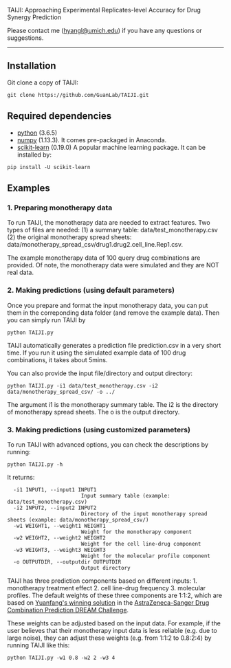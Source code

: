 TAIJI: Approaching Experimental Replicates-level Accuracy for Drug Synergy Prediction

Please contact me (hyangl@umich.edu) if you have any questions or suggestions.

---

## Installation
Git clone a copy of TAIJI:
```
git clone https://github.com/GuanLab/TAIJI.git
```
## Required dependencies

* [python](https://www.python.org) (3.6.5)
* [numpy](http://www.numpy.org/) (1.13.3). It comes pre-packaged in Anaconda.
* [scikit-learn](http://scikit-learn.org) (0.19.0) A popular machine learning package. It can be installed by:
```
pip install -U scikit-learn
```

## Examples

### 1. Preparing monotherapy data
To run TAIJI, the monotherapy data are needed to extract features. Two types of files are needed: (1) a summary table: data/test_monotherapy.csv (2) the original monotherapy spread sheets: data/monotherapy_spread_csv/drug1.drug2.cell_line.Rep1.csv.

The example monotherapy data of 100 query drug combinations are provided. Of note, the monotherapy data were simulated and they are NOT real data.

### 2. Making predictions (using default parameters)
Once you prepare and format the input monotherapy data, you can put them in the correponding data folder (and remove the example data). Then you can simply run TAIJI by
```
python TAIJI.py
```
TAIJI automatically generates a prediction file prediction.csv in a very short time. If you run it using the simulated example data of 100 drug combinations, it takes about 5mins.

You can also provide the input file/directory and output directory:
```
python TAIJI.py -i1 data/test_monotherapy.csv -i2 data/monotherapy_spread_csv/ -o ../
```
The argument i1 is the monotherapy summary table. The i2 is the directory of monotherapy spread sheets. The o is the output directory.

### 3. Making predictions (using customized parameters)
To run TAIJI with advanced options, you can check the descriptions by running:
```
python TAIJI.py -h
```
It returns:
```
  -i1 INPUT1, --input1 INPUT1
                        Input summary table (example: data/test_monotherapy.csv)
  -i2 INPUT2, --input2 INPUT2
                        Directory of the input monotherapy spread sheets (example: data/monotherapy_spread_csv/)
  -w1 WEIGHT1, --weight1 WEIGHT1
                        Weight for the monotherapy component
  -w2 WEIGHT2, --weight2 WEIGHT2
                        Weight for the cell line-drug component
  -w3 WEIGHT3, --weight3 WEIGHT3
                        Weight for the molecular profile component
  -o OUTPUTDIR, --outputdir OUTPUTDIR
                        Output directory
```
TAIJI has three prediction components based on different inputs: 1. monotherapy treatment effect 2. cell line-drug frequency 3. molecular profiles. The default weights of these three components are 1:1:2, which are based on [Yuanfang's winning solution](https://www.synapse.org/#!Synapse:syn5614689/wiki/396206) in the [AstraZeneca-Sanger Drug Combination Prediction DREAM Challenge](https://www.synapse.org/#!Synapse:syn4231880/wiki/).

These weights can be adjusted based on the input data. For example, if the user believes that their monotherapy input data is less reliable (e.g. due to large noise), they can adjust these weights (e.g. from 1:1:2 to 0.8:2:4) by running TAIJI like this:
```
python TAIJI.py -w1 0.8 -w2 2 -w3 4
```

